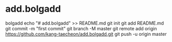 # add.bolgadd
bolgadd
echo "# add.bolgadd" >> README.md
git init
git add README.md
git commit -m "first commit"
git branch -M master
git remote add origin https://github.com/kang-taecheon/add.bolgadd.git
git push -u origin master

